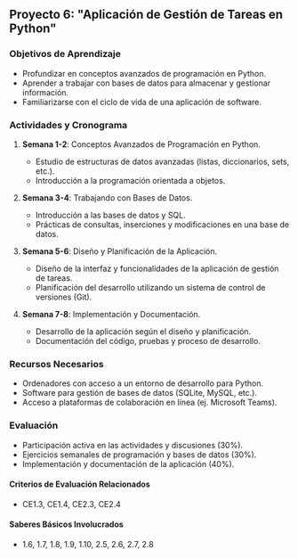 ## Proyecto 6: "Aplicación de Gestión de Tareas en Python"

### Objetivos de Aprendizaje
- Profundizar en conceptos avanzados de programación en Python.
- Aprender a trabajar con bases de datos para almacenar y gestionar información.
- Familiarizarse con el ciclo de vida de una aplicación de software.

### Actividades y Cronograma
1. **Semana 1-2**: Conceptos Avanzados de Programación en Python.
    - Estudio de estructuras de datos avanzadas (listas, diccionarios, sets, etc.).
    - Introducción a la programación orientada a objetos.

2. **Semana 3-4**: Trabajando con Bases de Datos.
    - Introducción a las bases de datos y SQL.
    - Prácticas de consultas, inserciones y modificaciones en una base de datos.

3. **Semana 5-6**: Diseño y Planificación de la Aplicación.
    - Diseño de la interfaz y funcionalidades de la aplicación de gestión de tareas.
    - Planificación del desarrollo utilizando un sistema de control de versiones (Git).

4. **Semana 7-8**: Implementación y Documentación.
    - Desarrollo de la aplicación según el diseño y planificación.
    - Documentación del código, pruebas y proceso de desarrollo.

### Recursos Necesarios
- Ordenadores con acceso a un entorno de desarrollo para Python.
- Software para gestión de bases de datos (SQLite, MySQL, etc.).
- Acceso a plataformas de colaboración en línea (ej. Microsoft Teams).

### Evaluación
- Participación activa en las actividades y discusiones (30%).
- Ejercicios semanales de programación y bases de datos (30%).
- Implementación y documentación de la aplicación (40%).

#### Criterios de Evaluación Relacionados
- CE1.3, CE1.4, CE2.3, CE2.4

#### Saberes Básicos Involucrados
- 1.6, 1.7, 1.8, 1.9, 1.10, 2.5, 2.6, 2.7, 2.8